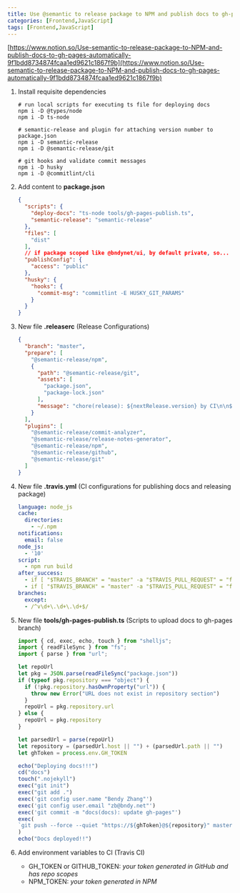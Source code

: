 ```yaml
---
title: Use @semantic to release package to NPM and publish docs to gh-pages automatically
categories: [Frontend,JavaScript]
tags: [Frontend,JavaScript]
---
```


[https://www.notion.so/Use-semantic-to-release-package-to-NPM-and-publish-docs-to-gh-pages-automatically-9f1bdd8734874fcaa1ed9621c1867f9b](https://www.notion.so/Use-semantic-to-release-package-to-NPM-and-publish-docs-to-gh-pages-automatically-9f1bdd8734874fcaa1ed9621c1867f9b)

1. Install requisite dependencies

	```text
	# run local scripts for executing ts file for deploying docs
	npm i -D @types/node
	npm i -D ts-node
	
	# semantic-release and plugin for attaching version number to package.json
	npm i -D semantic-release
	npm i -D @semantic-release/git
	
	# git hooks and validate commit messages
	npm i -D husky
	npm i -D @commitlint/cli
	```

2. Add content to **package.json**

	```json
	{
	  "scripts": {
	    "deploy-docs": "ts-node tools/gh-pages-publish.ts",
	    "semantic-release": "semantic-release"
	  },
	  "files": [
	    "dist"
	  ],
	  // if package scoped like @bndynet/ui, by default private, so...
	  "publishConfig": {
	    "access": "public"
	  },
	  "husky": {
	    "hooks": {
	      "commit-msg": "commitlint -E HUSKY_GIT_PARAMS"
	    }
	  }
	}
	```

3. New file **.releaserc** (Release Configurations)

	```json
	{
	  "branch": "master",
	  "prepare": [
	    "@semantic-release/npm",
	    {
	      "path": "@semantic-release/git",
	      "assets": [
	        "package.json",
	        "package-lock.json"
	      ],
	      "message": "chore(release): ${nextRelease.version} by CI\n\n${nextRelease.notes}"
	    }
	  ],
	  "plugins": [
	    "@semantic-release/commit-analyzer",
	    "@semantic-release/release-notes-generator",
	    "@semantic-release/npm",
	    "@semantic-release/github",
	    "@semantic-release/git"
	  ]
	}
	```

4. New file **.travis.yml** (CI configurations for publishing docs and releasing package)

	```yaml
	language: node_js
	cache:
	  directories:
	    - ~/.npm
	notifications:
	  email: false
	node_js:
	  - '10'
	script:
	  - npm run build
	after_success:
	  - if [ "$TRAVIS_BRANCH" = "master" -a "$TRAVIS_PULL_REQUEST" = "false" ]; then npm run deploy-docs; fi
	  - if [ "$TRAVIS_BRANCH" = "master" -a "$TRAVIS_PULL_REQUEST" = "false" ]; then npm run semantic-release; fi
	branches:
	  except:
	  - /^v\d+\.\d+\.\d+$/
	
	```

5. New file **tools/gh-pages-publish.ts** (Scripts to upload docs to gh-pages branch)

	```typescript
	import { cd, exec, echo, touch } from "shelljs";
	import { readFileSync } from "fs";
	import { parse } from "url";
	
	let repoUrl
	let pkg = JSON.parse(readFileSync("package.json"))
	if (typeof pkg.repository === "object") {
	  if (!pkg.repository.hasOwnProperty("url")) {
	    throw new Error("URL does not exist in repository section")
	  }
	  repoUrl = pkg.repository.url
	} else {
	  repoUrl = pkg.repository
	}
	
	let parsedUrl = parse(repoUrl)
	let repository = (parsedUrl.host || "") + (parsedUrl.path || "")
	let ghToken = process.env.GH_TOKEN
	
	echo("Deploying docs!!!")
	cd("docs")
	touch(".nojekyll")
	exec("git init")
	exec("git add .")
	exec('git config user.name "Bendy Zhang"')
	exec('git config user.email "zb@bndy.net"')
	exec('git commit -m "docs(docs): update gh-pages"')
	exec(
	`git push --force --quiet "https://${ghToken}@${repository}" master:gh-pages`
	)
	echo("Docs deployed!!")
	```

6. Add environment variables to CI (Travis CI)
	- GH_TOKEN or GITHUB_TOKEN: _your token generated in GitHub and has repo scopes_
	- NPM_TOKEN: _your token generated in NPM_
